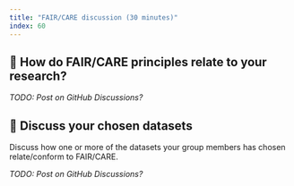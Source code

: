 ```yaml
---
title: "FAIR/CARE discussion (30 minutes)"
index: 60
---
```


## 🤗 How do FAIR/CARE principles relate to your research?

_TODO: Post on GitHub Discussions?_


## 💽 Discuss your chosen datasets

Discuss how one or more of the datasets your group members has chosen
relate/conform to FAIR/CARE.

_TODO: Post on GitHub Discussions?_
